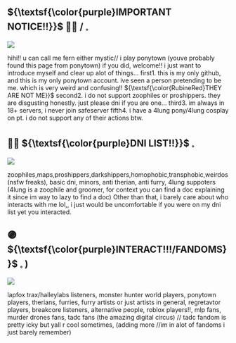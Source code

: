 ## ${\textsf{\color{purple}IMPORTANT NOTICE!!}}$ 👾💜 /  𓈒

<img src="https://64.media.tumblr.com/6246d90d8e8b995a7a913bee98847c60/6907fb039a742f24-03/s2048x3072/c6a3c99a0c1f512ccdcdd95f803e0d07a44bba5b.pnj">

hihi!! u can call me fern either mystic// i play ponytown (youve probably found this page from ponytown) if you did, welcome!! i just want to introduce myself and clear up alot of things...
first1. this is my only github, and this is my only ponytown account. ive seen a person pretending to be me. which is very weird and confusing!! ${\textsf{\color{RubineRed}THEY ARE NOT ME}}$
second2. i do not support zoophiles or proshippers. they are disgusting honestly. just please dni if you are one...
third3. im always in 18+ servers, i never join safeserver
fifth4. i have a 4lung pony/4lung cosplay on pt. i do not support any of their actions btw.

##  👾💜  ${\textsf{\color{purple}DNI LIST!!}}$  𓈒

<img src="https://64.media.tumblr.com/6246d90d8e8b995a7a913bee98847c60/6907fb039a742f24-03/s2048x3072/c6a3c99a0c1f512ccdcdd95f803e0d07a44bba5b.pnj">

zoophiles,maps,proshippers,darkshippers,homophobic,transphobic,weirdos (nsfw freaks), basic dni, minors, anti therian, anti furry, 4lung suppoters (4lung is a zoophile and groomer, for context you can find a doc explaining it since im way to lazy to find a doc) Other than that, i barely care about who interacts with me lol,, i just would be uncomfortable if you were on my dni list yet you interacted.

##  🟣 ${\textsf{\color{purple}INTERACT!!!/FANDOMS}}$  𓈒  )

<img src="https://64.media.tumblr.com/6246d90d8e8b995a7a913bee98847c60/6907fb039a742f24-03/s2048x3072/c6a3c99a0c1f512ccdcdd95f803e0d07a44bba5b.pnj">

lapfox trax/halleylabs listeners, monster hunter world players, ponytown players, therians, furries, furry artists or just artists in general, regretavtor players, breakcore listeners, alternative people, roblox players!!, mlp fans, murder drones fans, tadc fans (the amazing digital circus) // tadc fandom is pretty icky but yall r cool sometimes, (adding more //im in alot of fandoms i just barely remember)
